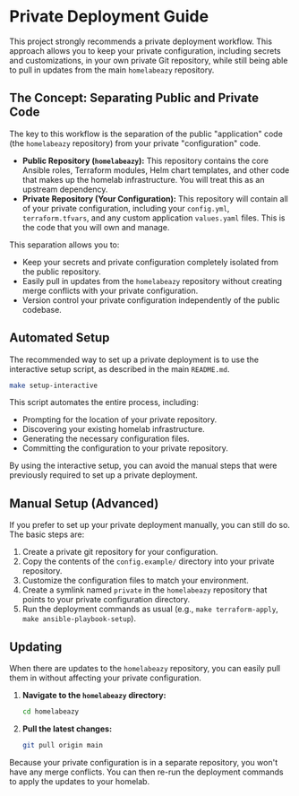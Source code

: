 # Private Deployment Guide

This project strongly recommends a private deployment workflow. This approach allows you to keep your private configuration, including secrets and customizations, in your own private Git repository, while still being able to pull in updates from the main `homelabeazy` repository.

## The Concept: Separating Public and Private Code

The key to this workflow is the separation of the public "application" code (the `homelabeazy` repository) from your private "configuration" code.

*   **Public Repository (`homelabeazy`):** This repository contains the core Ansible roles, Terraform modules, Helm chart templates, and other code that makes up the homelab infrastructure. You will treat this as an upstream dependency.
*   **Private Repository (Your Configuration):** This repository will contain all of your private configuration, including your `config.yml`, `terraform.tfvars`, and any custom application `values.yaml` files. This is the code that you will own and manage.

This separation allows you to:
*   Keep your secrets and private configuration completely isolated from the public repository.
*   Easily pull in updates from the `homelabeazy` repository without creating merge conflicts with your private configuration.
*   Version control your private configuration independently of the public codebase.

## Automated Setup

The recommended way to set up a private deployment is to use the interactive setup script, as described in the main `README.md`.

```bash
make setup-interactive
```

This script automates the entire process, including:
*   Prompting for the location of your private repository.
*   Discovering your existing homelab infrastructure.
*   Generating the necessary configuration files.
*   Committing the configuration to your private repository.

By using the interactive setup, you can avoid the manual steps that were previously required to set up a private deployment.

## Manual Setup (Advanced)

If you prefer to set up your private deployment manually, you can still do so. The basic steps are:

1. Create a private git repository for your configuration.
2. Copy the contents of the `config.example/` directory into your private repository.
3. Customize the configuration files to match your environment.
4. Create a symlink named `private` in the `homelabeazy` repository that points to your private configuration directory.
5. Run the deployment commands as usual (e.g., `make terraform-apply`, `make ansible-playbook-setup`).

## Updating

When there are updates to the `homelabeazy` repository, you can easily pull them in without affecting your private configuration.

1.  **Navigate to the `homelabeazy` directory:**
    ```bash
    cd homelabeazy
    ```

2.  **Pull the latest changes:**
    ```bash
    git pull origin main
    ```

Because your private configuration is in a separate repository, you won't have any merge conflicts. You can then re-run the deployment commands to apply the updates to your homelab.
